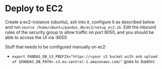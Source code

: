 # Deploy to EC2
Create a ec2-instance (ubuntu), ssh into it, configure it as described below and run `source /home/ubuntu/pandas_db/ec2/setup_ec2.sh`.
Edit the inbound rules of the security group to allow traffic on port 8050, and you should be able to access the UI via <public ec2 address>:8050

Stuff that needs to be configured manually on ec2:
- `export PANDAS_DB_S3_PREFIX="https://<your s3 bucket with anb upload of $PANDAS_DB_PATH>.s3.eu-central-1.amazonaws.com/"` goes to .bashrc
